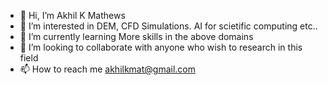 - 👋 Hi, I’m Akhil K Mathews
- 👀 I’m interested in DEM, CFD Simulations. AI for scietific computing etc..
- 🌱 I’m currently learning More skills in the above domains
- 💞️ I’m looking to collaborate with anyone who wish to research in this field
- 📫 How to reach me akhilkmat@gmail.com

<!---
akhilkmat/akhilkmat is a ✨ special ✨ repository because its `README.md` (this file) appears on your GitHub profile.
You can click the Preview link to take a look at your changes.
--->
